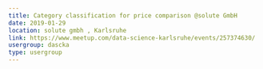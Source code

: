 ```yaml
---
title: Category classification for price comparison @solute GmbH
date: 2019-01-29
location: solute gmbh , Karlsruhe
link: https://www.meetup.com/data-science-karlsruhe/events/257374630/
usergroup: dascka
type: usergroup
---
```

